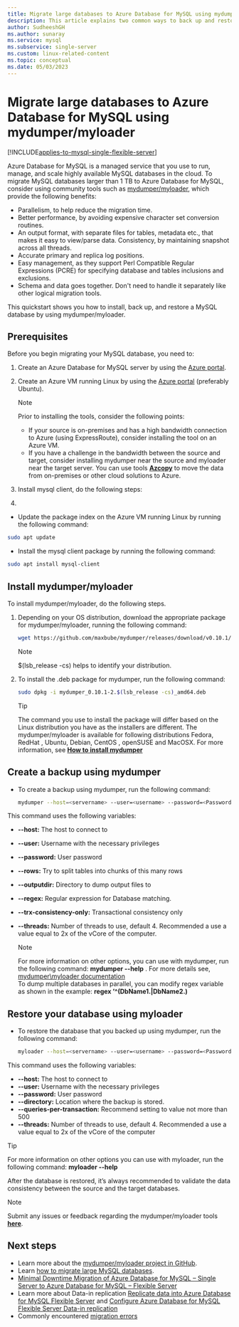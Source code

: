 ```yaml
---
title: Migrate large databases to Azure Database for MySQL using mydumper/myloader
description: This article explains two common ways to back up and restore databases in your Azure Database for MySQL, using tool mydumper/myloader
author: SudheeshGH
ms.author: sunaray
ms.service: mysql
ms.subservice: single-server
ms.custom: linux-related-content
ms.topic: conceptual
ms.date: 05/03/2023
---
```


# Migrate large databases to Azure Database for MySQL using mydumper/myloader

[!INCLUDE[applies-to-mysql-single-flexible-server](../includes/applies-to-mysql-single-flexible-server.md)]

Azure Database for MySQL is a managed service that you use to run, manage, and scale highly available MySQL databases in the cloud. To migrate MySQL databases larger than 1 TB to Azure Database for MySQL, consider using community tools such as [mydumper/myloader](https://centminmod.com/mydumper.html), which provide the following benefits:

* Parallelism, to help reduce the migration time.
* Better performance, by avoiding expensive character set conversion routines.
* An output format, with separate files for tables, metadata etc., that makes it easy to view/parse data. Consistency, by maintaining snapshot across all threads.
* Accurate primary and replica log positions.
* Easy management, as they support Perl Compatible Regular Expressions (PCRE) for specifying database and tables inclusions and exclusions.
* Schema and data goes together. Don't need to handle it separately like other logical migration tools.

This quickstart shows you how to install, back up, and restore a MySQL database by using mydumper/myloader.

## Prerequisites

Before you begin migrating your MySQL database, you need to:

1. Create an Azure Database for MySQL server by using the [Azure portal](../flexible-server/quickstart-create-server-portal.md).

2. Create an Azure VM running Linux by using the [Azure portal](../../virtual-machines/linux/quick-create-portal.md) (preferably Ubuntu).
    > [!Note]
    > Prior to installing the tools, consider the following points:
    >
    > * If your source is on-premises and has a high bandwidth connection to Azure (using ExpressRoute), consider installing the tool on an Azure VM.<br>
    > * If you have a challenge in the bandwidth between the source and target, consider installing mydumper near the source and myloader near the target server. You can use tools **[Azcopy](../../storage/common/storage-use-azcopy-v10.md)** to move the data from on-premises or other cloud solutions to Azure.

3. Install mysql client, do the following steps:

4.

* Update the package index on the Azure VM running Linux by running the following command:
```bash
sudo apt update
```
* Install the mysql client package by running the following command:

```bash
sudo apt install mysql-client
```

## Install mydumper/myloader

To install mydumper/myloader, do the following steps.

1. Depending on your OS distribution, download the appropriate package for mydumper/myloader, running the following command:

    ```bash
    wget https://github.com/maxbube/mydumper/releases/download/v0.10.1/mydumper_0.10.1-2.$(lsb_release -cs)_amd64.deb
    ```

    > [!Note]
    > $(lsb_release -cs) helps to identify your distribution.

3. To install the .deb package for mydumper, run the following command:

    ```bash
    sudo dpkg -i mydumper_0.10.1-2.$(lsb_release -cs)_amd64.deb
    ```

    > [!Tip]
    > The command you use to install the package will differ based on the Linux distribution you have as the installers are different. The mydumper/myloader is available for following distributions Fedora, RedHat , Ubuntu, Debian, CentOS , openSUSE and MacOSX. For more information, see **[How to install mydumper](https://github.com/maxbube/mydumper#how-to-install-mydumpermyloader)**

## Create a backup using mydumper

* To create a backup using mydumper, run the following command:

    ```bash
    mydumper --host=<servername> --user=<username> --password=<Password> --outputdir=./backup --rows=100000 --compress --build-empty-files --threads=16 --compress-protocol --trx-consistency-only --ssl  --regex '^(<Db_name>\.)' -L mydumper-logs.txt
    ```

This command uses the following variables:

* **--host:** The host to connect to
* **--user:** Username with the necessary privileges
* **--password:** User password
* **--rows:** Try to split tables into chunks of this many rows
* **--outputdir:** Directory to dump output files to
* **--regex:** Regular expression for Database matching.
* **--trx-consistency-only:** Transactional consistency only
* **--threads:** Number of threads to use, default 4. Recommended a use a value equal to 2x of the vCore of the computer.

    >[!Note]
    >For more information on other options, you can use with mydumper, run the following command:
    **mydumper --help** . For more details see, [mydumper\myloader documentation](https://centminmod.com/mydumper.html)<br>
    >To dump multiple databases in parallel, you can modify regex variable as shown in the example:  **regex ’^(DbName1\.|DbName2\.)**

## Restore your database using myloader

* To restore the database that you backed up using mydumper, run the following command:

    ```bash
    myloader --host=<servername> --user=<username> --password=<Password> --directory=./backup --queries-per-transaction=500 --threads=16 --compress-protocol --ssl --verbose=3 -e 2>myloader-logs.txt
    ```

This command uses the following variables:

* **--host:** The host to connect to
* **--user:** Username with the necessary privileges
* **--password:** User password
* **--directory:** Location where the backup is stored.
* **--queries-per-transaction:** Recommend setting to value not more than 500
* **--threads:** Number of threads to use, default 4. Recommended a use a value equal to 2x of the vCore of the computer

> [!Tip]
> For more information on other options you can use with myloader, run the following command:
**myloader --help**

After the database is restored, it’s always recommended to validate the data consistency between the source and the target databases.

> [!Note]
> Submit any issues or feedback regarding the mydumper/myloader tools **[here](https://github.com/maxbube/mydumper/issues)**.

## Next steps

* Learn more about the [mydumper/myloader project in GitHub](https://github.com/maxbube/mydumper).
* Learn [how to migrate large MySQL databases](https://techcommunity.microsoft.com/t5/azure-database-for-mysql/best-practices-for-migrating-large-databases-to-azure-database/ba-p/1362699).
* [Minimal Downtime Migration of Azure Database for MySQL – Single Server to Azure Database for MySQL – Flexible Server](../migrate/how-to-migrate-single-flexible-minimum-downtime.md)
* Learn more about Data-in replication  [Replicate data into Azure Database for MySQL Flexible Server](../flexible-server/concepts-data-in-replication.md) and [Configure Azure Database for MySQL Flexible Server Data-in replication](../flexible-server/how-to-data-in-replication.md)
* Commonly encountered [migration errors](../single-server/how-to-troubleshoot-common-errors.md)
